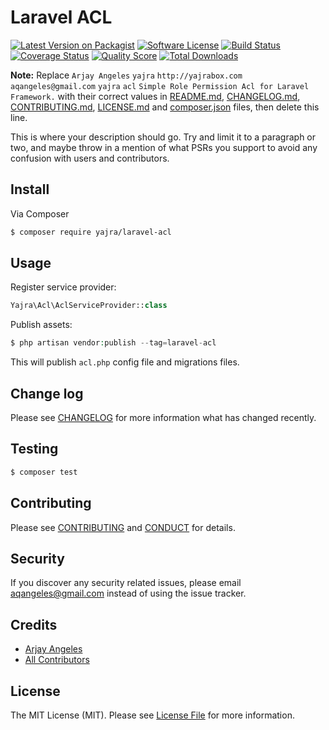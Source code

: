 # Laravel ACL

[![Latest Version on Packagist][ico-version]][link-packagist]
[![Software License][ico-license]](LICENSE.md)
[![Build Status][ico-travis]][link-travis]
[![Coverage Status][ico-scrutinizer]][link-scrutinizer]
[![Quality Score][ico-code-quality]][link-code-quality]
[![Total Downloads][ico-downloads]][link-downloads]

**Note:** Replace ```Arjay Angeles``` ```yajra``` ```http://yajrabox.com``` ```aqangeles@gmail.com``` ```yajra``` ```acl``` ```Simple Role Permission Acl for Laravel Framework.``` with their correct values in [README.md](README.md), [CHANGELOG.md](CHANGELOG.md), [CONTRIBUTING.md](CONTRIBUTING.md), [LICENSE.md](LICENSE.md) and [composer.json](composer.json) files, then delete this line.

This is where your description should go. Try and limit it to a paragraph or two, and maybe throw in a mention of what
PSRs you support to avoid any confusion with users and contributors.

## Install

Via Composer

``` bash
$ composer require yajra/laravel-acl
```

## Usage
Register service provider:
``` php
Yajra\Acl\AclServiceProvider::class
```

Publish assets:
```php
$ php artisan vendor:publish --tag=laravel-acl
```

This will publish `acl.php` config file and migrations files.

## Change log

Please see [CHANGELOG](CHANGELOG.md) for more information what has changed recently.

## Testing

``` bash
$ composer test
```

## Contributing

Please see [CONTRIBUTING](CONTRIBUTING.md) and [CONDUCT](CONDUCT.md) for details.

## Security

If you discover any security related issues, please email aqangeles@gmail.com instead of using the issue tracker.

## Credits

- [Arjay Angeles][link-author]
- [All Contributors][link-contributors]

## License

The MIT License (MIT). Please see [License File](LICENSE.md) for more information.

[ico-version]: https://img.shields.io/packagist/v/yajra/acl.svg?style=flat-square
[ico-license]: https://img.shields.io/badge/license-MIT-brightgreen.svg?style=flat-square
[ico-travis]: https://img.shields.io/travis/yajra/acl/master.svg?style=flat-square
[ico-scrutinizer]: https://img.shields.io/scrutinizer/coverage/g/yajra/acl.svg?style=flat-square
[ico-code-quality]: https://img.shields.io/scrutinizer/g/yajra/acl.svg?style=flat-square
[ico-downloads]: https://img.shields.io/packagist/dt/yajra/acl.svg?style=flat-square

[link-packagist]: https://packagist.org/packages/yajra/acl
[link-travis]: https://travis-ci.org/yajra/acl
[link-scrutinizer]: https://scrutinizer-ci.com/g/yajra/acl/code-structure
[link-code-quality]: https://scrutinizer-ci.com/g/yajra/acl
[link-downloads]: https://packagist.org/packages/yajra/acl
[link-author]: https://github.com/yajra
[link-contributors]: ../../contributors

